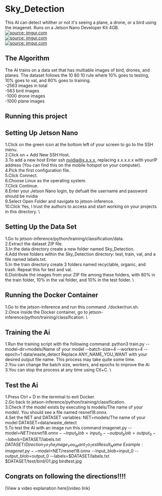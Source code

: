 # Sky_Detection

This AI can detect whither or not it's seeing a plane, a drone, or a bird using the imagenet. Runs on a Jetson Nano Developer Kit 4GB. \
<a href="https://imgur.com/bCg7Hqc"><img src="https://i.imgur.com/bCg7Hqc.jpg" title="source: imgur.com" /></a> \
<a href="https://imgur.com/BoLUj4n"><img src="https://i.imgur.com/BoLUj4n.jpg" title="source: imgur.com" /></a> \
<a href="https://imgur.com/3WjVYcn"><img src="https://i.imgur.com/3WjVYcn.jpg" title="source: imgur.com" /></a>


## The Algorithm

The AI trains on a data set that has multiable images of bird, drones, and planes. The dataset follows the 10 80 10 rule where 10% goes to testing, 10% goes to val, and 80% goes to training. \
-2563 images in total \
-563 bird images \
-1000 drone images \
-1000 plane images 

## Running this project
## Setting Up Jetson Nano
 1.Click on the green icon at the bottom left of your screen to go to the SSH menu. \
 2.Click on + Add New SSH Host. \
 3.To add a new host Enter ssh nvidia@x.x.x.x, replacing x.x.x.x.x with yourIP address (You can find this on the mobile hotspot on your computer). \
 4.Pick the first configuration file. \
 5.Click Connect. \
 6.Choose Linux as the operating system. \
 7.Click Continue. \
 8.Enter your Jetson Nano login, by defualt the username and password should be nvidia \
 9.Select Open Folder and navigate to jetson-inference. \
10.Click Yes, I trust the authors to access and start working on your projects in this directory. \

## Setting Up the Data Set
1.Go to jetson-inference/python/training/classification/data. \
2.Extract the dataset ZIP file. \
3.In the data directory create a new folder named Sky_Detection. \
4.Add three folders within the Sky_Detection directory: test, train, val, and a file named labels.txt. \
5.In the train directory create 3 folders named recyclable, organic, and trash. Repeat this for test and val. \
6.Distribute the images from your ZIP file among these folders, with 80% in the train folder, 10% in the val folder, and 10% in the test folder. \
## Running the Docker Container
1.Go to the jetson-inference and run this command ./docker/run.sh. \
2.Once inside the Docker container, go to jetson-inference/python/training/classification. \
## Training the Ai
1.Run the training script with the following command: python3 train.py --model-dir=models/Name of your model --batch-size=4 --workers=4 --epoch=1 data/waste_detect Replace ANY_NAME_YOU_WANT with your desired output file name. This process may take quite some time. \
2.You can change the batch size, workers, and epochs to improve the Ai \
3.You can stop the process at any time using Ctl+C. \
## Test the Ai
1.Press Ctrl + D in the terminal to exit Docker. \
2.Go back to jetson-inference/python/training/classification. \
3.Check if the model exists by executing ls models/The name of your model/. You should see a file named resnet18.onnx. \
4.Set the NET and DATASET variables: NET=models/The name of your model DATASET=data/waste_detect \
5.To test the AI with an image run this command imagenet.py --model=$NET/resnet18.onnx --input_blob=input_0 --output_blob=output_0 --labels=$DATASET/labels.txt $DATASET/Direction_To_The_Image_You_Want_To_Test Result_Name \
Example:imagenet.py --model=$NET/resnet18.onnx --input_blob=input_0 --output_blob=output_0 --labels=$DATASET/labels.txt $DATASET/test/bird/01.jpg birdtest.jpg 

## Congrats on following the directions!!!!
[View a video explanation here](video link)
